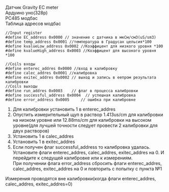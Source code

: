 Датчик Gravity EC meter  
Ардуино уно(328p)  
РС485 модбас  
Таблица адресов модбас  
```
//Input register
#define EC_address 0x0000 // значение с датчика в мкСм/см3(uS/sm3)
#define temp_address 0x0001 //температура в Градусах цельсия*100
#define kvalueLow_address 0x0002 //Коэффицент для низкого уровня *100
#define kvalueHigh_address 0x0003 //Коэффицент для высокого уровня *100

//Coils входы
#define enterec_addres 0x0000 //вход в калибровку
#define calec_addres 0x0001 //калибровка
#define exitec_addres 0x0002 // выход и запись в еепром результата калибровки
//Coils выходы
#define run_addres 0x0003    // флаг в процесса калибровки
#define successful_address 0x0004  // успешная калибровка
#define error_address 0x0005     // ошибка при калибровке
```
1. Для калибровки установить 1 в enterec_addres  
2. Опустить измерительный щуп в раствор 1.413us/cm для калибровки на низком уровне или 12.88ms/cm для калибровки на высоком уровне(для лучшей точности следует провести 2 калибровки для двух растворов)
3. Установить 1 в calec_addres  
4. Установить 1 в exitec_addres  
5. Если получен флаг successful_address то калибровка удалась.  
Установите флаги enterec_addres, calec_addres, exitec_addres на 0. И перейдите к следущей калибровке или к измерениям.  
При получении флага error_address сбросить флаги enterec_addres, calec_addres, exitec_addres на 0 и повторить с попытку с пункта №1


Измерения проводятся вне калибровки(когда флаги enterec_addres, calec_addres, exitec_addres=0)